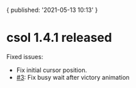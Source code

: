 {
  published: '2021-05-13 10:13'
}
# csol 1.4.1 released

Fixed issues:

- Fix initial cursor position.
- [#3](https://github.com/nielssp/csol/issues/3): Fix busy wait after victory animation
